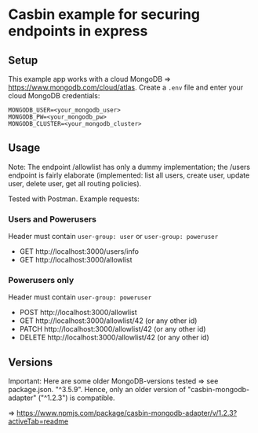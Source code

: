 # Casbin example for securing endpoints in express

## Setup
This example app works with a cloud MongoDB => https://www.mongodb.com/cloud/atlas.
Create a `.env` file and enter your cloud MongoDB credentials:
```
MONGODB_USER=<your_mongodb_user>
MONGODB_PW=<your_mongodb_pw>
MONGODB_CLUSTER=<your_mongodb_cluster>
```

## Usage
Note: The endpoint /allowlist has only a dummy implementation; the /users endpoint is fairly elaborate (implemented: list all users, create user, update user, delete user, get all routing policies).

Tested with Postman. Example requests:

### Users and Powerusers
Header must contain `user-group: user` or `user-group: poweruser`
- GET http://localhost:3000/users/info
- GET http://localhost:3000/allowlist

### Powerusers only
Header must contain `user-group: poweruser`
- POST http://localhost:3000/allowlist
- GET http://localhost:3000/allowlist/42  (or any other id)
- PATCH http://localhost:3000/allowlist/42  (or any other id)
- DELETE http://localhost:3000/allowlist/42  (or any other id)


## Versions
Important: Here are some older MongoDB-versions tested => see package.json. "^3.5.9". Hence, only
an older version of "casbin-mongodb-adapter" ("^1.2.3") is compatible.

=> https://www.npmjs.com/package/casbin-mongodb-adapter/v/1.2.3?activeTab=readme
